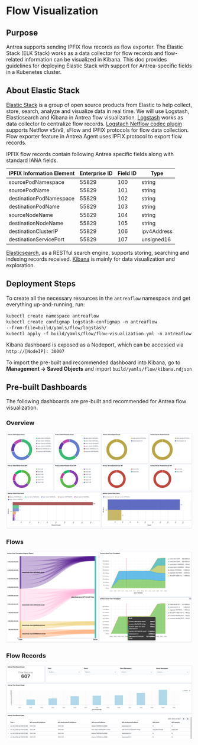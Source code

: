 # Flow Visualization
## Purpose
Antrea supports sending IPFIX flow records as flow exporter. The Elastic Stack
(ELK Stack) works
as a data collector for flow records and flow-related information can be
visualized
in Kibana. This doc provides guidelines for deploying Elastic Stack with
support for
Antrea-specific fields in a Kubenetes cluster.

## About Elastic Stack
[Elastic Stack](https://www.elastic.co) is a group of open source products from
Elastic to help collect, store, search, analyze and visualize data in real
time. We will use Logstash, Elasticsearch and Kibana in Antrea flow
visualization.
[Logstash](https://www.elastic.co/logstash) works as data collector to
centralize flow records. [Logstach Netflow codec
plugin](https://www.elastic.co/guide/en/logstash/current/plugins-codecs-netflow.html)
supports Netflow v5/v9, sFlow and IPFIX protocols for flow data collection.
Flow exporter feature in Antrea Agent uses IPFIX protocol to export flow
records.

IPFIX flow records contain following Antrea specific fields along with standard
IANA fields.

| IPFIX Information Element | Enterprise ID | Field ID | Type        |
|---------------------------|---------------|----------|-------------|
| sourcePodNamespace        | 55829         | 100      | string      |
| sourcePodName             | 55829         | 101      | string      |
| destinationPodNamespace   | 55829         | 102      | string      |
| destinationPodName        | 55829         | 103      | string      |
| sourceNodeName            | 55829         | 104      | string      |
| destinationNodeName       | 55829         | 105      | string      |
| destinationClusterIP      | 55829         | 106      | ipv4Address |
| destinationServicePort    | 55829         | 107      | unsigned16  |

[Elasticsearch](https://www.elastic.co/elasticsearch/), as a RESTful search
engine, supports storing, searching and indexing records received. 
[Kibana](https://www.elastic.co/kibana/) is mainly for data visualization and
exploration.

## Deployment Steps
To create all the necessary resources in the `antreaflow` namespace and get
everything up-and-running, run:
```shell
kubectl create namespace antreaflow
kubectl create configmap logstash-configmap -n antreaflow
--from-file=build/yamls/flow/logstash/
kubectl apply -f build/yamls/flow/flow-visualization.yml -n antreaflow
```
Kibana dashboard is exposed as a Nodeport, which can be accessed via
`http://[NodeIP]: 30007`

To import the pre-built and recommended dashboard into Kibana, go to
**Management -> Saved Objects** and
import `build/yamls/flow/kibana.ndjson`


## Pre-built Dashboards
The following dashboards are pre-built and recommended for Antrea flow
visualization.
### Overview
<img src="/docs/assets/flow-visualization-overview.png" width="600" alt="Flow
Visualization Overview Dashboard"> 

### Flows
<img src="/docs/assets/flow-visualization-flows.png" width="600" alt="Flow
Visualization Flows Dashboard"> 

### Flow Records 
<img src="/docs/assets/flow-visualization-records.png" width="600" alt="Flow
Visualization Flow Records Dashboard">